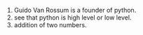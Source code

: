 1) Guido Van Rossum is a founder of python.
2) see that python is high level or low level.
3) addition of two numbers. 
